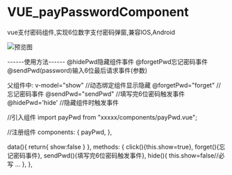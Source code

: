 # VUE_payPasswordComponent
vue支付密码组件,实现6位数字支付密码弹窗,兼容IOS,Android 

![预览图](https://github.com/z3989883/VUE_payPasswordComponent/blob/master/show.png?raw=true)

------使用方法------
@hidePwd隐藏组件事件
@forgetPwd忘记密码事件
@sendPwd(password)输入6位最后请求事件(参数)


父组件中:
  v-model="show" //动态绑定组件显示隐藏
  @forgetPwd="forget"  //忘记密码事件
  @sendPwd="sendPwd"  //填写完6位密码触发事件
  @hidePwd='hide' //隐藏组件时触发事件
	
	
//引入组件
import payPwd from "xxxxx/components/payPwd.vue";


//注册组件
components: {
    payPwd,
},


data(){
  return{
    show:false
  }
},
methods: {
  click(){this.show=true},
  forget(){忘记密码事件},
  sendPwd(){填写完6位密码触发事件},
  hide(){
    this.show=false//必写
    ...
  },
},
